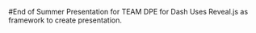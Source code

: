 #End of Summer Presentation for TEAM DPE for Dash
Uses Reveal.js as framework to create presentation.
